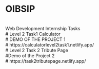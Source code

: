 # OIBSIP
<br>
Web Development Internship Tasks
<br>
# Level 2 Task1 Calculator 
<br>
# DEMO OF THE PROJECT 1
<br>
# https://calculatorlevel2task1.netlify.app/
<br>
# Level 2 Task 2  Tribute Page
<br>
#Demo of the Project 2
<br>
# https://task2tributepage.netlify.app/

